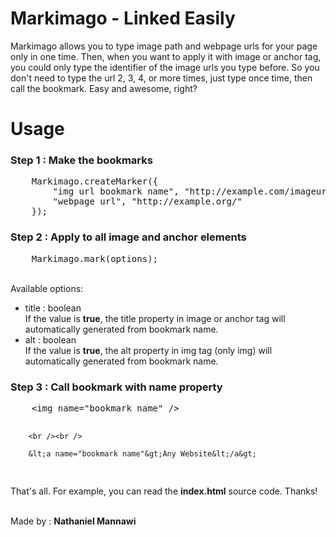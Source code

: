 <h1>Markimago - Linked Easily</h1>

Markimago allows you to type image path and webpage urls for your page only in one time. Then, when you want to apply it with
image or anchor tag, you could only type the identifier of the image urls you type before. So you don't need to type 
the url 2, 3, 4, or more times, just type once time, then call the bookmark. Easy and awesome, right?

<h1>Usage</h1>

<h3>Step 1 : Make the bookmarks</h3>
<pre>
	Markimago.createMarker({
		"img url bookmark name", "http://example.com/imageurl.png",
		"webpage url", "http://example.org/"
	});
</pre>

<h3>Step 2 : Apply to all image and anchor elements</h3>
<pre>
	Markimago.mark(options);
</pre>

<br />
Available options:
<ul>
	<li>title : boolean<br />
		If the value is <b>true</b>, the title property
		in image or anchor tag will automatically generated from
		bookmark name.</li>
	<li>alt : boolean<br />
		If the value is <b>true</b>, the alt property
		in img tag (only img) will automatically generated from
		bookmark name.</li>
</ul>
<h3>Step 3 : Call bookmark with name property</h3>
<pre>
	&lt;img name="bookmark name" /&gt;
        
        <br /><br />
        
        &lt;a name="bookmark name"&gt;Any Website&lt;/a&gt;
</pre>


<p>That's all. For example, you can read the <b>index.html</b>
source code. Thanks!</p>

<br />
Made by : <b>Nathaniel Mannawi</b>